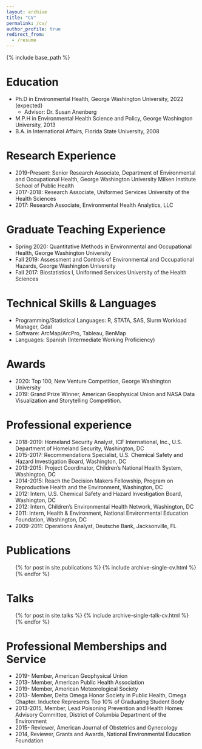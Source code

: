 ```yaml
---
layout: archive
title: "CV"
permalink: /cv/
author_profile: true
redirect_from:
  - /resume
---
```


{% include base_path %}

Education
======
* Ph.D in Environmental Health, George Washington University, 2022 (expected)
  * Advisor: Dr. Susan Anenberg
* M.P.H in Environmental Health Science and Policy, George Washington University, 2013
* B.A. in International Affairs, Florida State University, 2008

Research Experience
======
* 2019-Present: Senior Research Associate, Department of Environmental and Occupational Health, George Washington University Milken Institute School of Public Health
* 2017-2018: Research Associate, Uniformed Services University of the Health Sciences
* 2017: Research Associate, Environmental Health Analytics, LLC

Graduate Teaching Experience
======
* Spring 2020: Quantitative Methods in Environmental and Occupational Health, George Washington University
* Fall 2019: Assessment and Controls of Environmental and Occupational Hazards, George Washington University
* Fall 2017: Biostatistics I, Uniformed Services University of the Health Sciences

Technical Skills & Languages
======
* Programming/Statistical Languages: R, STATA, SAS, Slurm Workload Manager, Gdal
* Software: ArcMap/ArcPro, Tableau, BenMap
* Languages: Spanish (Intermediate Working Proficiency)

Awards
======
* 2020: Top 100, New Venture Competition, George Washington University
* 2019: Grand Prize Winner, American Geophysical Union and NASA Data Visualization and Storytelling Competition.

Professional experience
======
* 2018-2019: Homeland Security Analyst, ICF International, Inc., U.S. Department of Homeland Security, Washington, DC
* 2015-2017: Recommendations Specialist, U.S. Chemical Safety and Hazard Investigation Board, Washington, DC
* 2013-2015: Project Coordinator, Children’s National Health System, Washington, DC
* 2014-2015: Reach the Decision Makers Fellowship, Program on Reproductive Health and the Environment, Washington, DC
* 2012: Intern, U.S. Chemical Safety and Hazard Investigation Board, Washington, DC
* 2012: Intern, Children’s Environmental Health Network, Washington, DC
* 2011: Intern, Health & Environment, National Environmental Education Foundation, Washington, DC
* 2009-2011: Operations Analyst, Deutsche Bank, Jacksonville, FL

Publications
======
  <ul>{% for post in site.publications %}
    {% include archive-single-cv.html %}
  {% endfor %}</ul>
  
Talks
======
  <ul>{% for post in site.talks %}
    {% include archive-single-talk-cv.html %}
  {% endfor %}</ul>
  
Professional Memberships and Service
======
* 2019- Member, American Geophysical Union
* 2013- Member, American Public Health Association
* 2019- Member, American Meteorological Society
* 2013- Member, Delta Omega Honor Society in Public Health, Omega Chapter. Inductee Represents Top 10% of Graduating Student Body
* 2013-2015, Member, Lead Poisoning Prevention and Health Homes Advisory Committee, District of Columbia Department of the Environment
* 2015- Reviewer, American Journal of Obstetrics and Gynecology
* 2014, Reviewer, Grants and Awards, National Environmental Education Foundation
